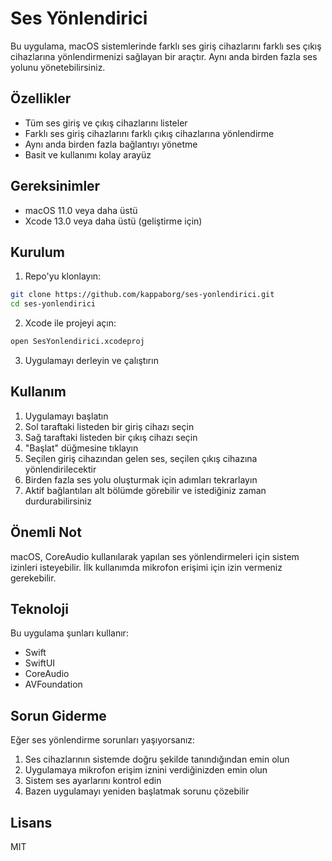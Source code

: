 # Ses Yönlendirici

Bu uygulama, macOS sistemlerinde farklı ses giriş cihazlarını farklı ses çıkış cihazlarına yönlendirmenizi sağlayan bir araçtır. Aynı anda birden fazla ses yolunu yönetebilirsiniz.

## Özellikler

- Tüm ses giriş ve çıkış cihazlarını listeler
- Farklı ses giriş cihazlarını farklı çıkış cihazlarına yönlendirme
- Aynı anda birden fazla bağlantıyı yönetme
- Basit ve kullanımı kolay arayüz

## Gereksinimler

- macOS 11.0 veya daha üstü
- Xcode 13.0 veya daha üstü (geliştirme için)

## Kurulum

1. Repo'yu klonlayın:
```bash
git clone https://github.com/kappaborg/ses-yonlendirici.git
cd ses-yonlendirici
```

2. Xcode ile projeyi açın:
```bash
open SesYonlendirici.xcodeproj
```

3. Uygulamayı derleyin ve çalıştırın

## Kullanım

1. Uygulamayı başlatın
2. Sol taraftaki listeden bir giriş cihazı seçin
3. Sağ taraftaki listeden bir çıkış cihazı seçin
4. "Başlat" düğmesine tıklayın
5. Seçilen giriş cihazından gelen ses, seçilen çıkış cihazına yönlendirilecektir
6. Birden fazla ses yolu oluşturmak için adımları tekrarlayın
7. Aktif bağlantıları alt bölümde görebilir ve istediğiniz zaman durdurabilirsiniz

## Önemli Not

macOS, CoreAudio kullanılarak yapılan ses yönlendirmeleri için sistem izinleri isteyebilir. İlk kullanımda mikrofon erişimi için izin vermeniz gerekebilir.

## Teknoloji

Bu uygulama şunları kullanır:
- Swift
- SwiftUI
- CoreAudio
- AVFoundation

## Sorun Giderme

Eğer ses yönlendirme sorunları yaşıyorsanız:

1. Ses cihazlarının sistemde doğru şekilde tanındığından emin olun
2. Uygulamaya mikrofon erişim iznini verdiğinizden emin olun
3. Sistem ses ayarlarını kontrol edin
4. Bazen uygulamayı yeniden başlatmak sorunu çözebilir

## Lisans

MIT 
